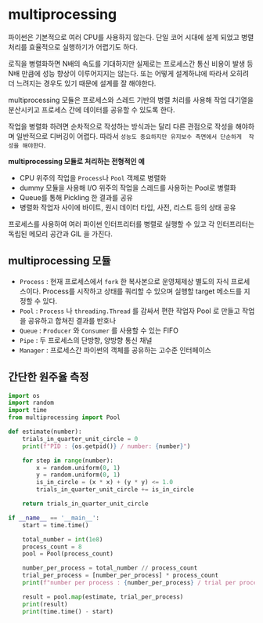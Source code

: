 # multiprocessing

파이썬은 기본적으로 여러 CPU를 사용하지 않는다. 단일 코어 시대에 설계 되었고
병렬 처리를 효율적으로 실행하기가 어렵기도 하다.

로직을 병렬화하면 N배의 속도를 기대하지만 실제로는 프로세스간 통신 비용이 발생 등  
N배 만큼에 성능 향상이 이루어지지는 않는다. 또는 어떻게 설계하냐에 따라서
오히려 더 느려지는 경우도 있기 때문에 설계를 잘 해야한다.

multiprocessing 모듈은 프로세스와 스레드 기반의 병렬 처리를 사용해 작업 대기열을
분산시키고 프로세스 간에 데이터를 공유할 수 있도록 한다.

작업을 병렬화 하려면 순차적으로 작성하는 방식과는 달리 다른 관점으로 작성을 해야하며
일반적으로 디버깅이 어렵다. 따라서 `성능도 중요하지만 유지보수 측면에서 단순하게 
작성을 해야한다`.

**multiprocessing 모듈로 처리하는 전형적인 예**
* CPU 위주의 작업을 ``Process``나 ``Pool`` 객체로 병렬화
* dummy 모듈을 사용해 I/O 위주의 작업을 스레드를 사용하는 Pool로 병렬화
* Queue를 통해 Pickling 한 결과를 공유
* 병렬화 작업자 사이에 바이트, 원시 데이터 타입, 사전, 리스트 등의 상태 공유

프로세스를 사용하여 여러 파이썬 인터프리터를 병렬로 실행할 수 있고
각 인터프리터는 독립된 메모리 공간과 GIL 을 가진다.

## multiprocessing 모듈
* `Process` : 현재 프로세스에서 `fork` 한 복사본으로 운영체제상 별도의 자식 프로세스이다. Process를 시작하고
상태를 쿼리할 수 있으며 실행할 target 메소드를 지정할 수 있다.
* `Pool` : `Process` 나 `threading.Thread` 를 감싸서 편한 작업자 Pool 로 만들고 작업을 공유하고
합쳐진 결과를 반호나
* `Queue` : `Producer` 와 `Consumer` 를 사용할 수 있는 FIFO
* `Pipe` : 두 프로세스의 단방향, 양방향 통신 채널
* `Manager` : 프로세스간 파이썬의 객체를 공유하는 고수준 인터페이스

## 간단한 원주율 측정 
```python
import os
import random
import time
from multiprocessing import Pool

def estimate(number):
    trials_in_quarter_unit_circle = 0
    print(f"PID : {os.getpid()} / number: {number}")

    for step in range(number):
        x = random.uniform(0, 1)
        y = random.uniform(0, 1)
        is_in_circle = (x * x) + (y * y) <= 1.0
        trials_in_quarter_unit_circle += is_in_circle

    return trials_in_quarter_unit_circle

if __name__ == '__main__':
    start = time.time()

    total_number = int(1e8)
    process_count = 8
    pool = Pool(process_count)

    number_per_process = total_number // process_count
    trial_per_process = [number_per_process] * process_count
    print(f"number per process : {number_per_process} / trial per process : {trial_per_process}")

    result = pool.map(estimate, trial_per_process)
    print(result)
    print(time.time() - start)
```